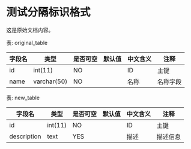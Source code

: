 # 测试分隔标识格式

这是原始文档内容。

表: original_table

| 字段名 | 类型 | 是否可空 | 默认值 | 中文含义 | 注释 |
|--------|------|----------|--------|----------|------|
| id | int(11) | NO |  | ID | 主键 |
| name | varchar(50) | NO |  | 名称 | 名称字段 |

<!-- ==================== 增量更新分隔线 ==================== -->
<!-- 📝 增量更新时间: 2025-01-28 10:30:00 -->
<!-- 以下是本次增量更新新增的表格文档内容 -->
<!-- ========================================================= -->

表: new_table

| 字段名 | 类型 | 是否可空 | 默认值 | 中文含义 | 注释 |
|--------|------|----------|--------|----------|------|
| id | int(11) | NO |  | ID | 主键 |
| description | text | YES |  | 描述 | 描述信息 |